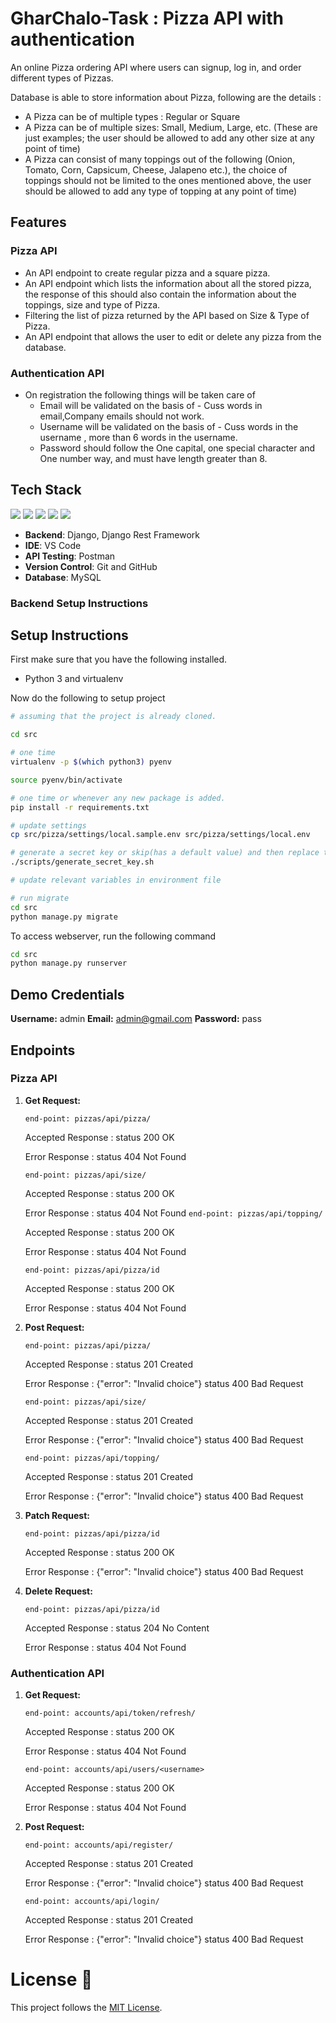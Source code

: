 # GharChalo-Task : Pizza API with authentication

An online Pizza ordering API where users can signup, log in, and order different types of Pizzas.

Database is able to store information about Pizza, following are the details :

- A Pizza can be of multiple types : Regular or Square
- A Pizza can be of multiple sizes: Small, Medium, Large, etc. (These are just examples; the user should be allowed to add any other size at any point of time)
- A Pizza can consist of many toppings out of the following (Onion, Tomato, Corn, Capsicum, Cheese, Jalapeno etc.), the choice of toppings should not be limited to the ones mentioned above, the user should be allowed to add any type of topping at any point of time)

## Features

### Pizza API

- An API endpoint to create regular pizza and a square pizza.
- An API endpoint which lists the information about all the stored pizza, the response of this should also contain the information about the toppings, size and type of Pizza.
- Filtering the list of pizza returned by the API based on Size & Type of Pizza.
- An API endpoint that allows the user to edit or delete any pizza from the database.

### Authentication API

- On registration the following things will be taken care of
  - Email will be validated on the basis of - Cuss words in email,Company emails should not work.
  - Username will be validated on the basis of - Cuss words in the username , more than 6 words in the username.
  - Password should follow the One capital, one special character and One number way, and must have length greater than 8.

## Tech Stack

<img src="https://img.shields.io/badge/python%20-%2314354C.svg?&style=for-the-badge&logo=python&logoColor=white"/> <img 
src="https://img.shields.io/badge/django%20-%23092E20.svg?&style=for-the-badge&logo=django&logoColor=white"/>
<img src="https://img.shields.io/badge/markdown-%23000000.svg?&style=for-the-badge&logo=markdown&logoColor=white"/>
<img src="https://img.shields.io/badge/github%20-%23121011.svg?&style=for-the-badge&logo=github&logoColor=white"/>
<img src="https://img.shields.io/badge/mysql-0B96B2?style=for-the-badge&logo=myql&logoColor=white"/>

- **Backend**: Django, Django Rest Framework
- **IDE**: VS Code
- **API Testing**: Postman
- **Version Control**: Git and GitHub
- **Database**: MySQL

### Backend Setup Instructions

## Setup Instructions

First make sure that you have the following installed.

- Python 3 and virtualenv

Now do the following to setup project

```bash
# assuming that the project is already cloned.

cd src

# one time
virtualenv -p $(which python3) pyenv

source pyenv/bin/activate

# one time or whenever any new package is added.
pip install -r requirements.txt

# update settings
cp src/pizza/settings/local.sample.env src/pizza/settings/local.env

# generate a secret key or skip(has a default value) and then replace the value of `SECRET_KEY` in environment file(here local.env)
./scripts/generate_secret_key.sh

# update relevant variables in environment file

# run migrate
cd src
python manage.py migrate
```

To access webserver, run the following command

```bash
cd src
python manage.py runserver
```

## Demo Credentials

**Username:** admin
**Email:** admin@gmail.com
**Password:** pass

## Endpoints

### Pizza API

1. **Get Request:**

   `end-point: pizzas/api/pizza/`

   Accepted Response : status 200 OK

   Error Response : status 404 Not Found

   `end-point: pizzas/api/size/`

   Accepted Response : status 200 OK

   Error Response : status 404 Not Found
   `end-point: pizzas/api/topping/`

   Accepted Response : status 200 OK

   Error Response : status 404 Not Found

   `end-point: pizzas/api/pizza/id`

   Accepted Response : status 200 OK

   Error Response : status 404 Not Found

2. **Post Request:**

   `end-point: pizzas/api/pizza/`

   Accepted Response : status 201 Created

   Error Response : {"error": "Invalid choice"} status 400 Bad Request

   `end-point: pizzas/api/size/`

   Accepted Response : status 201 Created

   Error Response : {"error": "Invalid choice"} status 400 Bad Request

   `end-point: pizzas/api/topping/`

   Accepted Response : status 201 Created

   Error Response : {"error": "Invalid choice"} status 400 Bad Request

3. **Patch Request:**

   `end-point: pizzas/api/pizza/id`

   Accepted Response : status 200 OK

   Error Response : {"error": "Invalid choice"} status 400 Bad Request

4. **Delete Request:**

   `end-point: pizzas/api/pizza/id`

   Accepted Response : status 204 No Content

   Error Response : status 404 Not Found

### Authentication API

1. **Get Request:**

   `end-point: accounts/api/token/refresh/`

   Accepted Response : status 200 OK

   Error Response : status 404 Not Found

   `end-point: accounts/api/users/<username>`

   Accepted Response : status 200 OK

   Error Response : status 404 Not Found

2. **Post Request:**

   `end-point: accounts/api/register/`

   Accepted Response : status 201 Created

   Error Response : {"error": "Invalid choice"} status 400 Bad Request

   `end-point: accounts/api/login/`

   Accepted Response : status 201 Created

   Error Response : {"error": "Invalid choice"} status 400 Bad Request

# License :memo:

This project follows the [MIT License](https://choosealicense.com/licenses/mit/).
